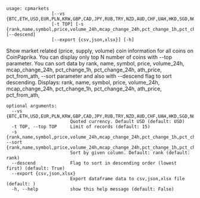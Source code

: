 ```
usage: cpmarkets
                 [--vs {BTC,ETH,USD,EUR,PLN,KRW,GBP,CAD,JPY,RUB,TRY,NZD,AUD,CHF,UAH,HKD,SGD,NGN,PHP,MXN,BRL,THB,CLP,CNY,CZK,DKK,HUF,IDR,ILS,INR,MYR,NOK,PKR,SEK,TWD,ZAR,VND,BOB,COP,PEN,ARS,ISK}]
                 [-t TOP] [-s {rank,name,symbol,price,volume_24h,mcap_change_24h,pct_change_1h,pct_change_24h,ath_price,pct_from_ath}] [--descend]
                 [--export {csv,json,xlsx}] [-h]
```

Show market related (price, supply, volume) coin information for all coins on CoinPaprika. You can display only top N number of coins with --top
parameter. You can sort data by rank, name, symbol, price, volume_24h, mcap_change_24h, pct_change_1h, pct_change_24h, ath_price, pct_from_ath,
--sort parameter and also with --descend flag to sort descending. Displays: rank, name, symbol, price, volume_24h, mcap_change_24h, pct_change_1h,
pct_change_24h, ath_price, pct_from_ath,

```
optional arguments:
  --vs {BTC,ETH,USD,EUR,PLN,KRW,GBP,CAD,JPY,RUB,TRY,NZD,AUD,CHF,UAH,HKD,SGD,NGN,PHP,MXN,BRL,THB,CLP,CNY,CZK,DKK,HUF,IDR,ILS,INR,MYR,NOK,PKR,SEK,TWD,ZAR,VND,BOB,COP,PEN,ARS,ISK}
                        Quoted currency. Default USD (default: USD)
  -t TOP, --top TOP     Limit of records (default: 15)
  -s {rank,name,symbol,price,volume_24h,mcap_change_24h,pct_change_1h,pct_change_24h,ath_price,pct_from_ath}, --sort {rank,name,symbol,price,volume_24h,mcap_change_24h,pct_change_1h,pct_change_24h,ath_price,pct_from_ath}
                        Sort by given column. Default: rank (default: rank)
  --descend             Flag to sort in descending order (lowest first) (default: True)
  --export {csv,json,xlsx}
                        Export dataframe data to csv,json,xlsx file (default: )
  -h, --help            show this help message (default: False)
```
